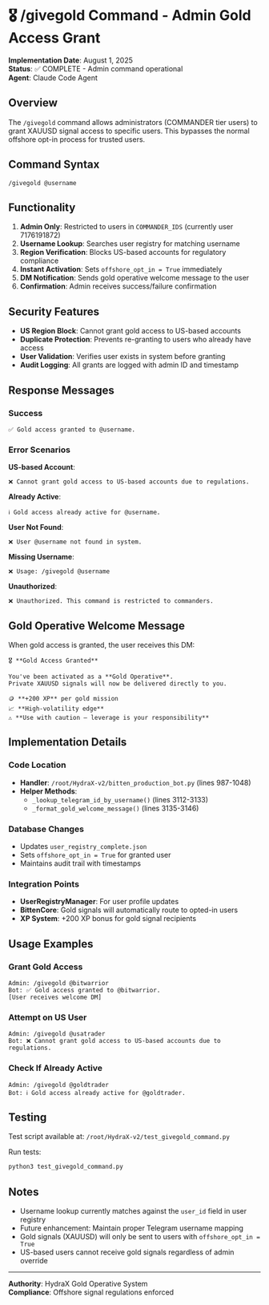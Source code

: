 # 🎖️ /givegold Command - Admin Gold Access Grant

**Implementation Date**: August 1, 2025  
**Status**: ✅ COMPLETE - Admin command operational  
**Agent**: Claude Code Agent

## Overview

The `/givegold` command allows administrators (COMMANDER tier users) to grant XAUUSD signal access to specific users. This bypasses the normal offshore opt-in process for trusted users.

## Command Syntax

```
/givegold @username
```

## Functionality

1. **Admin Only**: Restricted to users in `COMMANDER_IDS` (currently user 7176191872)
2. **Username Lookup**: Searches user registry for matching username
3. **Region Verification**: Blocks US-based accounts for regulatory compliance
4. **Instant Activation**: Sets `offshore_opt_in = True` immediately
5. **DM Notification**: Sends gold operative welcome message to the user
6. **Confirmation**: Admin receives success/failure confirmation

## Security Features

- **US Region Block**: Cannot grant gold access to US-based accounts
- **Duplicate Protection**: Prevents re-granting to users who already have access
- **User Validation**: Verifies user exists in system before granting
- **Audit Logging**: All grants are logged with admin ID and timestamp

## Response Messages

### Success
```
✅ Gold access granted to @username.
```

### Error Scenarios

**US-based Account**:
```
❌ Cannot grant gold access to US-based accounts due to regulations.
```

**Already Active**:
```
ℹ️ Gold access already active for @username.
```

**User Not Found**:
```
❌ User @username not found in system.
```

**Missing Username**:
```
❌ Usage: /givegold @username
```

**Unauthorized**:
```
❌ Unauthorized. This command is restricted to commanders.
```

## Gold Operative Welcome Message

When gold access is granted, the user receives this DM:

```
🎖️ **Gold Access Granted**

You've been activated as a **Gold Operative**.
Private XAUUSD signals will now be delivered directly to you.

🪙 **+200 XP** per gold mission
📈 **High-volatility edge**
⚠️ **Use with caution – leverage is your responsibility**
```

## Implementation Details

### Code Location
- **Handler**: `/root/HydraX-v2/bitten_production_bot.py` (lines 987-1048)
- **Helper Methods**: 
  - `_lookup_telegram_id_by_username()` (lines 3112-3133)
  - `_format_gold_welcome_message()` (lines 3135-3146)

### Database Changes
- Updates `user_registry_complete.json`
- Sets `offshore_opt_in = True` for granted user
- Maintains audit trail with timestamps

### Integration Points
- **UserRegistryManager**: For user profile updates
- **BittenCore**: Gold signals will automatically route to opted-in users
- **XP System**: +200 XP bonus for gold signal recipients

## Usage Examples

### Grant Gold Access
```
Admin: /givegold @bitwarrior
Bot: ✅ Gold access granted to @bitwarrior.
[User receives welcome DM]
```

### Attempt on US User
```
Admin: /givegold @usatrader
Bot: ❌ Cannot grant gold access to US-based accounts due to regulations.
```

### Check If Already Active
```
Admin: /givegold @goldtrader
Bot: ℹ️ Gold access already active for @goldtrader.
```

## Testing

Test script available at: `/root/HydraX-v2/test_givegold_command.py`

Run tests:
```bash
python3 test_givegold_command.py
```

## Notes

- Username lookup currently matches against the `user_id` field in user registry
- Future enhancement: Maintain proper Telegram username mapping
- Gold signals (XAUUSD) will only be sent to users with `offshore_opt_in = True`
- US-based users cannot receive gold signals regardless of admin override

---

**Authority**: HydraX Gold Operative System  
**Compliance**: Offshore signal regulations enforced